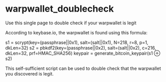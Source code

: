 # warpwallet_doublecheck
Use this single page to double check if your warpwallet is legit

According to keybase.io, the warpwallet is found using this formula:

s1 	=	scrypt(key=(passphrase||0x1), salt=(salt||0x1), N=218, r=8, p=1, dkLen=32)
s2 	=	pbkdf2(key=(passphrase||0x2), salt=(salt||0x2), c=216, dkLen=32, prf=HMAC_SHA256)
keypair	=	generate_bitcoin_keypair(s1 ⊕ s2)

This self-sufficient script can be used to double check that the warpwallet you discovered is legit.
